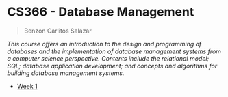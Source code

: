 # CS366 - Database Management
> Benzon Carlitos Salazar

*This course offers an introduction to the design and programming of databases and the implementation of database management systems from a computer science perspective. Contents include the relational model; SQL; database application development; and concepts and algorithms for building database management systems.*

- [Week 1](./week1)